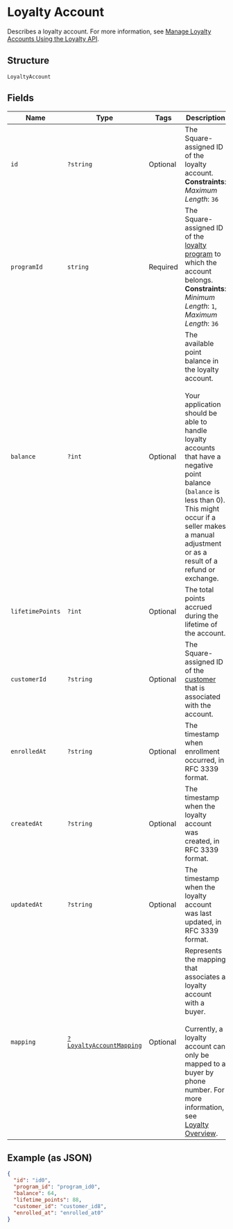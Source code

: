 
# Loyalty Account

Describes a loyalty account. For more information, see
[Manage Loyalty Accounts Using the Loyalty API](https://developer.squareup.com/docs/loyalty-api/overview).

## Structure

`LoyaltyAccount`

## Fields

| Name | Type | Tags | Description | Getter | Setter |
|  --- | --- | --- | --- | --- | --- |
| `id` | `?string` | Optional | The Square-assigned ID of the loyalty account.<br>**Constraints**: *Maximum Length*: `36` | getId(): ?string | setId(?string id): void |
| `programId` | `string` | Required | The Square-assigned ID of the [loyalty program](/doc/models/loyalty-program.md) to which the account belongs.<br>**Constraints**: *Minimum Length*: `1`, *Maximum Length*: `36` | getProgramId(): string | setProgramId(string programId): void |
| `balance` | `?int` | Optional | The available point balance in the loyalty account.<br><br>Your application should be able to handle loyalty accounts that have a negative point balance (`balance` is less than 0). This might occur if a seller makes a manual adjustment or as a result of a refund or exchange. | getBalance(): ?int | setBalance(?int balance): void |
| `lifetimePoints` | `?int` | Optional | The total points accrued during the lifetime of the account. | getLifetimePoints(): ?int | setLifetimePoints(?int lifetimePoints): void |
| `customerId` | `?string` | Optional | The Square-assigned ID of the [customer](/doc/models/customer.md) that is associated with the account. | getCustomerId(): ?string | setCustomerId(?string customerId): void |
| `enrolledAt` | `?string` | Optional | The timestamp when enrollment occurred, in RFC 3339 format. | getEnrolledAt(): ?string | setEnrolledAt(?string enrolledAt): void |
| `createdAt` | `?string` | Optional | The timestamp when the loyalty account was created, in RFC 3339 format. | getCreatedAt(): ?string | setCreatedAt(?string createdAt): void |
| `updatedAt` | `?string` | Optional | The timestamp when the loyalty account was last updated, in RFC 3339 format. | getUpdatedAt(): ?string | setUpdatedAt(?string updatedAt): void |
| `mapping` | [`?LoyaltyAccountMapping`](/doc/models/loyalty-account-mapping.md) | Optional | Represents the mapping that associates a loyalty account with a buyer.<br><br>Currently, a loyalty account can only be mapped to a buyer by phone number. For more information, see<br>[Loyalty Overview](https://developer.squareup.com/docs/loyalty/overview). | getMapping(): ?LoyaltyAccountMapping | setMapping(?LoyaltyAccountMapping mapping): void |

## Example (as JSON)

```json
{
  "id": "id0",
  "program_id": "program_id0",
  "balance": 64,
  "lifetime_points": 88,
  "customer_id": "customer_id8",
  "enrolled_at": "enrolled_at0"
}
```

